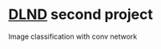 # [DLND](https://www.udacity.com/course/deep-learning-nanodegree-foundation--nd101) second project

Image classification with conv network
